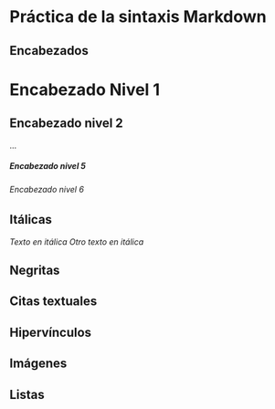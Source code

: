 # Práctica de la sintaxis Markdown

## Encabezados
# Encabezado Nivel 1
## Encabezado nivel 2
...
##### Encabezado nivel 5
###### Encabezado nivel 6

## Itálicas
*Texto en itálica*
_Otro texto en itálica_

## Negritas


## Citas textuales 

## Hipervínculos

## Imágenes

## Listas 
